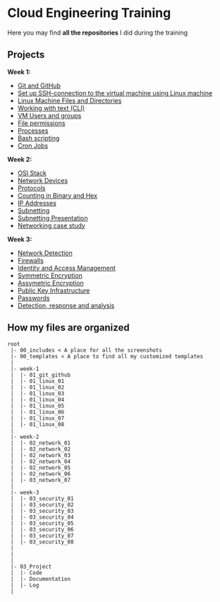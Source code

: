# Cloud Engineering Training

Here you may find **all the repositories** I did during the training

## Projects

**Week 1:**

- [Git and GitHub](https://github.com/techgrounds/techgrounds-anj-dtmr/blob/main/week-1/01_git_github.md)
- [Set up SSH-connection to the virtual machine using Linux machine](https://github.com/techgrounds/techgrounds-anj-dtmr/blob/main/week-1/01_linux_01.md)
- [Linux Machine Files and Directories](https://github.com/techgrounds/techgrounds-anj-dtmr/blob/main/week-1/01_linux_02.md)
- [Working with text (CLI)](https://github.com/techgrounds/techgrounds-anj-dtmr/blob/main/week-1/01_linux_03.md)
- [VM Users and groups](https://github.com/techgrounds/techgrounds-anj-dtmr/blob/main/week-1/01_linux_04.md)
- [File permissions](https://github.com/techgrounds/techgrounds-anj-dtmr/blob/main/week-1/01_linux_05.md)
- [Processes](https://github.com/techgrounds/techgrounds-anj-dtmr/blob/main/week-1/01_linux_06.md)
- [Bash scripting](https://github.com/techgrounds/techgrounds-anj-dtmr/blob/main/week-1/01_linux_07.md)
- [Cron Jobs](https://github.com/techgrounds/techgrounds-anj-dtmr/blob/main/week-1/01_linux_08.md)

**Week 2:**

- [OSI Stack](https://github.com/techgrounds/techgrounds-anj-dtmr/blob/main/week-2/02_network_01.md)
- [Network Devices](https://github.com/techgrounds/techgrounds-anj-dtmr/blob/main/week-2/02_network_02.md)
- [Protocols](https://github.com/techgrounds/techgrounds-anj-dtmr/blob/main/week-2/02_network_03.md)
- [Counting in Binary and Hex](https://github.com/techgrounds/techgrounds-anj-dtmr/blob/main/week-2/02_network_04.md)
- [IP Addresses](https://github.com/techgrounds/techgrounds-anj-dtmr/blob/main/week-2/02_network_05.md)
- [Subnetting](https://github.com/techgrounds/techgrounds-anj-dtmr/blob/main/week-2/02_network_06.md)
- [Subnetting Presentation](https://www.canva.com/design/DAFgCHe6Xbc/Tqp50zekrvO3GKFVojH6oQ/edit?analyticsCorrelationId=603ff8f7-2f7e-4212-bfc5-a303ee06036b)
- [Networking case study](https://github.com/techgrounds/techgrounds-anj-dtmr/blob/main/week-2/03_network_07.md)


**Week 3:**

- [Network Detection](https://github.com/techgrounds/techgrounds-anj-dtmr/blob/main/week-3/03_security_01.md)
- [Firewalls](https://github.com/techgrounds/techgrounds-anj-dtmr/blob/main/week-3/03_security_02.md)
- [Identity and Access Management](https://github.com/techgrounds/techgrounds-anj-dtmr/blob/main/week-3/03_security_03.md)
- [Symmetric Encryption](https://github.com/techgrounds/techgrounds-anj-dtmr/blob/main/week-3/03_security_04.md)
- [Assymetric Encryption](https://github.com/techgrounds/techgrounds-anj-dtmr/blob/main/week-3/03_security_05.md)
- [Public Key Infrastructure]()
- [Passwords]()
- [Detection, response and analysis]()


## How my files are organized

```
root
 |- 00_includes < A place for all the screenshots
 |- 00_templates < A place to find all my customized templates
 |
 |- week-1
 |  |- 01_git_github
 |  |- 01_linux_01
 |  |- 01_linux_02
 |  |- 01_linux_03
 |  |- 01_linux_04
 |  |- 01_linux_05
 |  |- 01_linux_06
 |  |- 01_linux_07
 |  |- 01_linux_08
 |
 |- week-2
 |  |- 02_network_01
 |  |- 02_network_02
 |  |- 02_network_03
 |  |- 02_network_04
 |  |- 02_network_05
 |  |- 02_network_06
 |  |- 03_network_07
 | 
 |- week-3
 |  |- 03_security_01
 |  |- 03_security_02
 |  |- 03_security_03
 |  |- 03_security_04
 |  |- 03_security_05
 |  |- 03_security_06
 |  |- 03_security_07
 |  |- 03_security_08
 |
 |
 |
 |- 03_Project
 |  |- Code
 |  |- Documentation
 |  |- Log
 |
```

  <!-- |- descriptions < To prevent duplicate (inconsistent) descriptions you can use this folder and then link to it from your exercises. -->
